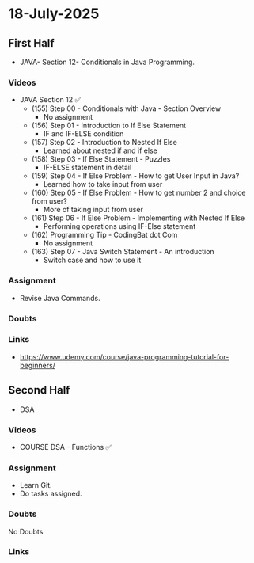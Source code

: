 # 18-July-2025

## First Half

- JAVA- Section 12- Conditionals in Java Programming. 

### Videos

- JAVA Section 12 ✅
    - (155) Step 00 - Conditionals with Java - Section Overview 
        - No assignment
    - (156) Step 01 - Introduction to If Else Statement
        - IF and IF-ELSE condition
    - (157) Step 02 - Introduction to Nested If Else
        - Learned about nested if and if else
    - (158) Step 03 - If Else Statement - Puzzles
        - IF-ELSE statement in detail
    - (159) Step 04 - If Else Problem - How to get User Input in Java?
        - Learned how to take input from user
    - (160) Step 05 - If Else Problem - How to get number 2 and choice from user?
        - More of taking input from user
    - (161) Step 06 - If Else Problem - Implementing with Nested If Else
        - Performing operations using IF-Else statement
    - (162) Programming Tip - CodingBat dot Com
        - No assignment
    - (163) Step 07 - Java Switch Statement - An introduction
        - Switch case and how to use it

### Assignment

- Revise Java Commands.

### Doubts

### Links

- https://www.udemy.com/course/java-programming-tutorial-for-beginners/

## Second Half

- DSA  

### Videos

- COURSE DSA - Functions ✅

### Assignment

- Learn Git.
- Do tasks assigned.

### Doubts

No Doubts

### Links

